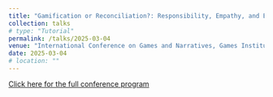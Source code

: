 ```yaml
---
title: "Gamification or Reconciliation?: Responsibility, Empathy, and Ethicality in Residential School Narrative Adaptation for Games and Simulations"
collection: talks
# type: "Tutorial"
permalink: /talks/2025-03-04
venue: "International Conference on Games and Narratives, Games Institute, University of Waterloo"
date: 2025-03-04
# location: ""
---
```


[Click here for the full conference program](https://uwaterloo.ca/games-institute/sites/default/files/uploads/documents/icgan-program.pdf)
